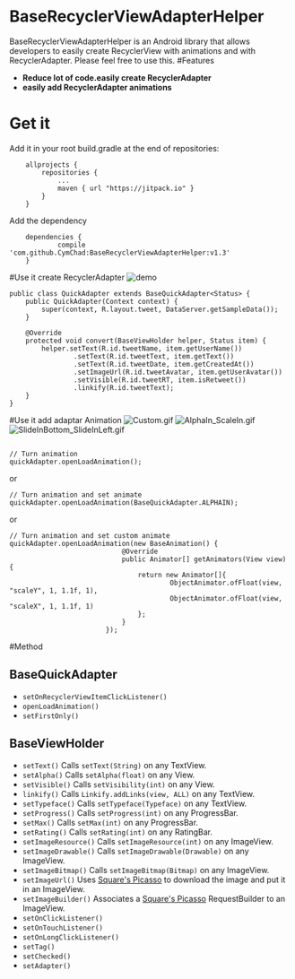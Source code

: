 # BaseRecyclerViewAdapterHelper
BaseRecyclerViewAdapterHelper is an Android library that allows developers to easily create RecyclerView with animations and with RecyclerAdapter.
Please feel free to use this.
#Features
- **Reduce lot of code.easily create RecyclerAdapter**
- **easily add RecyclerAdapter animations**

# Get it
Add it in your root build.gradle at the end of repositories:
```
	allprojects {
		repositories {
			...
			maven { url "https://jitpack.io" }
		}
	}
```
Add the dependency
```
	dependencies {
	        compile 'com.github.CymChad:BaseRecyclerViewAdapterHelper:v1.3'
	}
```

#Use it create RecyclerAdapter
![demo](https://github.com/CymChad/BaseRecyclerViewAdapterHelper/blob/master/demo_res/demo.png)

```
public class QuickAdapter extends BaseQuickAdapter<Status> {
    public QuickAdapter(Context context) {
        super(context, R.layout.tweet, DataServer.getSampleData());
    }

    @Override
    protected void convert(BaseViewHolder helper, Status item) {
        helper.setText(R.id.tweetName, item.getUserName())
                .setText(R.id.tweetText, item.getText())
                .setText(R.id.tweetDate, item.getCreatedAt())
                .setImageUrl(R.id.tweetAvatar, item.getUserAvatar())
                .setVisible(R.id.tweetRT, item.isRetweet())
                .linkify(R.id.tweetText);
    }
}
```
#Use it add adaptar Animation
![Custom.gif](http://upload-images.jianshu.io/upload_images/972352-60dff17fc9b0491f.gif?imageMogr2/auto-orient/strip)
![AlphaIn_ScaleIn.gif](http://upload-images.jianshu.io/upload_images/972352-3613112a80016b61.gif?imageMogr2/auto-orient/strip)
![SlideInBottom_SlideInLeft.gif](http://upload-images.jianshu.io/upload_images/972352-59c9865417032c00.gif?imageMogr2/auto-orient/strip)
```

// Turn animation
quickAdapter.openLoadAnimation();
```
or
```
// Turn animation and set animate
quickAdapter.openLoadAnimation(BaseQuickAdapter.ALPHAIN);
```
or
```
// Turn animation and set custom animate
quickAdapter.openLoadAnimation(new BaseAnimation() {
                            @Override
                            public Animator[] getAnimators(View view) {
                                return new Animator[]{
                                        ObjectAnimator.ofFloat(view, "scaleY", 1, 1.1f, 1),
                                        ObjectAnimator.ofFloat(view, "scaleX", 1, 1.1f, 1)
                                };
                            }
                        });
```
#Method
## BaseQuickAdapter
* ```setOnRecyclerViewItemClickListener()```
* ```openLoadAnimation()```
* ```setFirstOnly()```

## BaseViewHolder
* ```setText()``` Calls ```setText(String)``` on any TextView.
* ```setAlpha()``` Calls ```setAlpha(float)``` on any View.
* ```setVisible()``` Calls ```setVisibility(int)``` on any View.
* ```linkify()``` Calls ```Linkify.addLinks(view, ALL)``` on any TextView.
* ```setTypeface()``` Calls ```setTypeface(Typeface)``` on any TextView.
* ```setProgress()``` Calls ```setProgress(int)``` on any ProgressBar.
* ```setMax()``` Calls ```setMax(int)``` on any ProgressBar.
* ```setRating()``` Calls ```setRating(int)``` on any RatingBar.
* ```setImageResource()``` Calls ```setImageResource(int)``` on any ImageView.
* ```setImageDrawable()``` Calls ```setImageDrawable(Drawable)``` on any ImageView.
* ```setImageBitmap()``` Calls ```setImageBitmap(Bitmap)``` on any ImageView.
* ```setImageUrl()``` Uses [Square's Picasso](http://square.github.io/picasso/) to download the image and put it in an ImageView.
* ```setImageBuilder()``` Associates a [Square's Picasso](http://square.github.io/picasso/) RequestBuilder to an ImageView.
* ```setOnClickListener()```
* ```setOnTouchListener()```
* ```setOnLongClickListener()```
* ```setTag()```
* ```setChecked()```
* ```setAdapter()```
